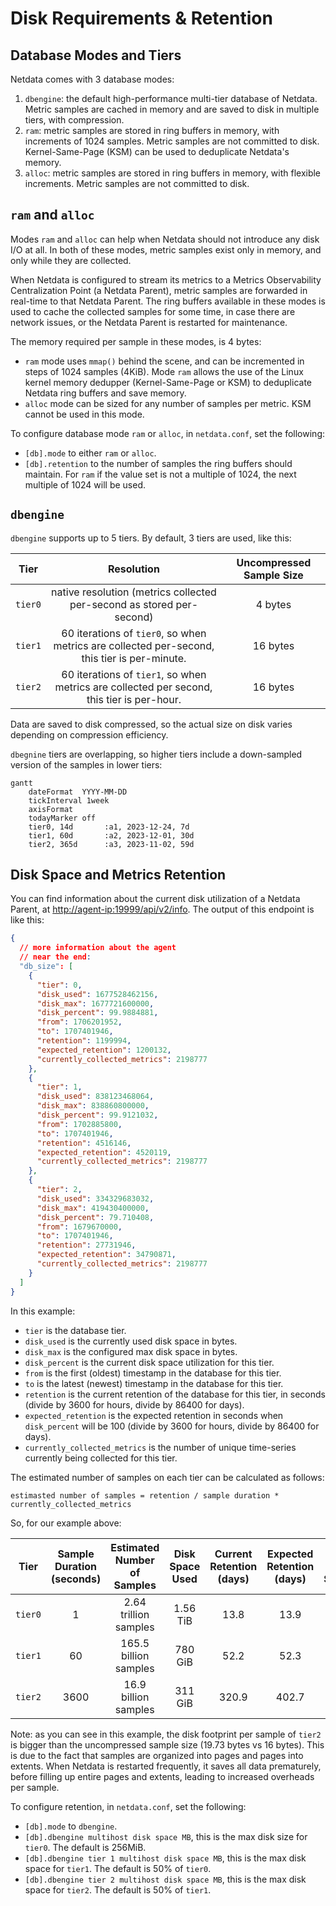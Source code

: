 # Disk Requirements &amp; Retention

## Database Modes and Tiers

Netdata comes with 3 database modes:

1. `dbengine`: the default high-performance multi-tier database of Netdata. Metric samples are cached in memory and are saved to disk in multiple tiers, with compression.
2. `ram`: metric samples are stored in ring buffers in memory, with increments of 1024 samples. Metric samples are not committed to disk. Kernel-Same-Page (KSM) can be used to deduplicate Netdata's memory.
3. `alloc`: metric samples are stored in ring buffers in memory, with flexible increments. Metric samples are not committed to disk.

## `ram` and `alloc`

Modes `ram` and `alloc` can help when Netdata should not introduce any disk I/O at all. In both of these modes, metric samples exist only in memory, and only while they are collected.

When Netdata is configured to stream its metrics to a Metrics Observability Centralization Point (a Netdata Parent), metric samples are forwarded in real-time to that Netdata Parent. The ring buffers available in these modes is used to cache the collected samples for some time, in case there are network issues, or the Netdata Parent is restarted for maintenance.

The memory required per sample in these modes, is 4 bytes:

- `ram` mode uses `mmap()` behind the scene, and can be incremented in steps of 1024 samples (4KiB). Mode `ram` allows the use of the Linux kernel memory dedupper (Kernel-Same-Page or KSM) to deduplicate Netdata ring buffers and save memory.
- `alloc` mode can be sized for any number of samples per metric. KSM cannot be used in this mode.

To configure database mode `ram` or `alloc`, in `netdata.conf`, set the following:

- `[db].mode` to either `ram` or `alloc`.
- `[db].retention` to the number of samples the ring buffers should maintain. For `ram` if the value set is not a multiple of 1024, the next multiple of 1024 will be used.

## `dbengine`

`dbengine` supports up to 5 tiers. By default, 3 tiers are used, like this:

|   Tier   |                                          Resolution                                          | Uncompressed Sample Size |
|:--------:|:--------------------------------------------------------------------------------------------:|:------------------------:|
| `tier0`  |            native resolution (metrics collected per-second as stored per-second)             |         4 bytes          |
| `tier1`  | 60 iterations of `tier0`, so when metrics are collected per-second, this tier is per-minute. |         16 bytes         |
| `tier2`  |  60 iterations of `tier1`, so when metrics are collected per second, this tier is per-hour.  |         16 bytes         |

Data are saved to disk compressed, so the actual size on disk varies depending on compression efficiency.

`dbegnine` tiers are overlapping, so higher tiers include a down-sampled version of the samples in lower tiers:

```mermaid
gantt
    dateFormat  YYYY-MM-DD
    tickInterval 1week
    axisFormat    
    todayMarker off
    tier0, 14d       :a1, 2023-12-24, 7d
    tier1, 60d       :a2, 2023-12-01, 30d
    tier2, 365d      :a3, 2023-11-02, 59d
```

## Disk Space and Metrics Retention

You can find information about the current disk utilization of a Netdata Parent, at <http://agent-ip:19999/api/v2/info>. The output of this endpoint is like this:

```json
{
  // more information about the agent
  // near the end:
  "db_size": [
    {
      "tier": 0,
      "disk_used": 1677528462156,
      "disk_max": 1677721600000,
      "disk_percent": 99.9884881,
      "from": 1706201952,
      "to": 1707401946,
      "retention": 1199994,
      "expected_retention": 1200132,
      "currently_collected_metrics": 2198777
    },
    {
      "tier": 1,
      "disk_used": 838123468064,
      "disk_max": 838860800000,
      "disk_percent": 99.9121032,
      "from": 1702885800,
      "to": 1707401946,
      "retention": 4516146,
      "expected_retention": 4520119,
      "currently_collected_metrics": 2198777
    },
    {
      "tier": 2,
      "disk_used": 334329683032,
      "disk_max": 419430400000,
      "disk_percent": 79.710408,
      "from": 1679670000,
      "to": 1707401946,
      "retention": 27731946,
      "expected_retention": 34790871,
      "currently_collected_metrics": 2198777
    }
  ]
}
```

In this example:

- `tier` is the database tier.
- `disk_used` is the currently used disk space in bytes.
- `disk_max` is the configured max disk space in bytes.
- `disk_percent` is the current disk space utilization for this tier.
- `from` is the first (oldest) timestamp in the database for this tier.
- `to` is the latest (newest) timestamp in the database for this tier.
- `retention` is the current retention of the database for this tier, in seconds (divide by 3600 for hours, divide by 86400 for days).
- `expected_retention` is the expected retention in seconds when `disk_percent` will be 100 (divide by 3600 for hours, divide by 86400 for days).
- `currently_collected_metrics` is the number of unique time-series currently being collected for this tier.

The estimated number of samples on each tier can be calculated as follows:

```
estimasted number of samples = retention / sample duration * currently_collected_metrics
```

So, for our example above:

|  Tier   | Sample Duration (seconds) | Estimated Number of Samples | Disk Space Used | Current Retention (days) | Expected Retention (days) | Bytes Per Sample |
|:-------:|:-------------------------:|:---------------------------:|:---------------:|:------------------------:|:-------------------------:|:----------------:|
| `tier0` |             1             |    2.64 trillion samples    |    1.56 TiB     |           13.8           |           13.9            |       0.64       |
| `tier1` |            60             |    165.5 billion samples    |     780 GiB     |           52.2           |           52.3            |       5.01       |
| `tier2` |           3600            |    16.9 billion samples     |     311 GiB     |          320.9           |           402.7           |      19.73       |

Note: as you can see in this example, the disk footprint per sample of `tier2` is bigger than the uncompressed sample size (19.73 bytes vs 16 bytes). This is due to the fact that samples are organized into pages and pages into extents. When Netdata is restarted frequently, it saves all data prematurely, before filling up entire pages and extents, leading to increased overheads per sample.

To configure retention, in `netdata.conf`, set the following:

- `[db].mode` to `dbengine`.
- `[db].dbengine multihost disk space MB`, this is the max disk size for `tier0`. The default is 256MiB.
- `[db].dbengine tier 1 multihost disk space MB`, this is the max disk space for `tier1`. The default is 50% of `tier0`.
- `[db].dbengine tier 2 multihost disk space MB`, this is the max disk space for `tier2`. The default is 50% of `tier1`.

